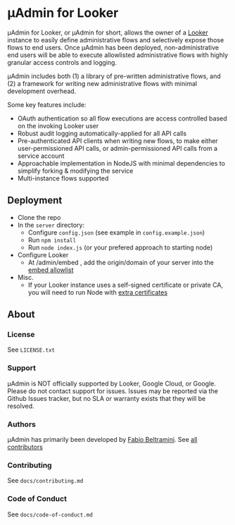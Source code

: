 # μAdmin for Looker

μAdmin for Looker, or μAdmin for short, allows the owner of a [Looker](https://looker.com/) instance to easily define administrative flows and selectively expose those flows to end users. Once μAdmin has been deployed, non-administrative end users will be able to execute allowlisted administrative flows with highly granular access controls and logging.

μAdmin includes both (1) a library of pre-written administrative flows, and (2) a framework for writing new administrative flows with minimal development overhead.

Some key features include:

- OAuth authentication so all flow executions are access controlled based on the invoking Looker user
- Robust audit logging automatically-applied for all API calls
- Pre-authenticated API clients when writing new flows, to make either user-permissioned API calls, or admin-permissioned API calls from a service account
- Approachable implementation in NodeJS with minimal dependencies to simplify forking & modifying the service
- Multi-instance flows supported

## Deployment

- Clone the repo
- In the `server` directory:
  - Configure `config.json` (see example in `config.example.json`)
  - Run `npm install`
  - Run `node index.js` (or your prefered approach to starting node)
- Configure Looker
  - At /admin/embed , add the origin/domain of your server into the [embed allowlist](https://docs.looker.com/admin-options/platform/embed)
- Misc.
  - If your Looker instance uses a self-signed certificate or private CA, you will need to run Node with [extra certificates](https://nodejs.org/api/cli.html#cli_node_extra_ca_certs_file)

## About

### License

See `LICENSE.txt`

### Support

μAdmin is NOT officially supported by Looker, Google Cloud, or Google. Please do not contact support for issues. Issues may be reported via the Github Issues tracker, but no SLA or warranty exists that they will be resolved.

### Authors

μAdmin has primarily been developed by [Fabio Beltramini](https://github.com/fabio-looker). See [all contributors](graphs/contributors)

### Contributing

See `docs/contributing.md`

### Code of Conduct

See `docs/code-of-conduct.md`